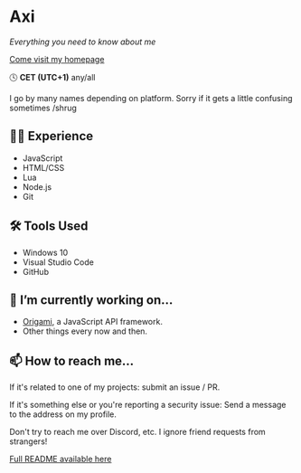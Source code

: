 # Axi
*Everything you need to know about me*

[Come visit my homepage](https://axiand.github.io/)

🕓 **CET (UTC+1)**
any/all

I go by many names depending on platform. Sorry if it gets a little confusing sometimes /shrug

## 👨‍🎓 Experience
- JavaScript
- HTML/CSS
- Lua
- Node.js
- Git

## 🛠 Tools Used
- Windows 10
- Visual Studio Code
- GitHub

## 🔭 I’m currently working on...
- [Origami](https://github.com/axiand/origami), a JavaScript API framework.
- Other things every now and then.

## 📫 How to reach me...
If it's related to one of my projects: submit an issue / PR.

If it's something else or you're reporting a security issue: Send a message to the address on my profile.

Don't try to reach me over Discord, etc. I ignore friend requests from strangers!

[Full README available here](https://github.com/axiand/axiand/blob/main/rm-long.md)
